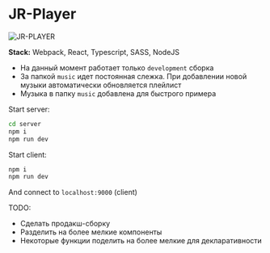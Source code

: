 # JR-Player
![JR-PLAYER](https://image.ibb.co/m8ccfw/bg.jpg)

**Stack:** Webpack, React, Typescript, SASS, NodeJS

- На данный момент работает только `development` сборка
- За папкой `music` идет постоянная слежка. При добавлении новой музыки автоматически обновляется плейлист
- Музыка в папку `music` добавлена для быстрого примера

Start server:
```bash
cd server
npm i
npm run dev
```

Start client:
```bash
npm i
npm run dev
```

And connect to `localhost:9000` (client)

TODO:
- Сделать продакш-сборку
- Разделить на более мелкие компоненты
- Некоторые функции поделить на более мелкие для декларативности
